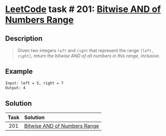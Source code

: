 # [LeetCode][leetcode] task # 201: [Bitwise AND of Numbers Range][task]

Description
-----------

> Given two integers `left` and `right` that represent the range `[left, right]`,
> return _the bitwise AND of all numbers in this range, inclusive_.

Example
-------

```sh
Input: left = 5, right = 7
Output: 4
```

Solution
--------

| Task | Solution                                 |
|:----:|:-----------------------------------------|
| 201  | [Bitwise AND of Numbers Range][solution] |


[leetcode]: <http://leetcode.com/>
[task]: <https://leetcode.com/problems/happy-number/>
[solution]: <https://github.com/wellaxis/witalis-jkit/blob/main/module/tasks/src/main/java/com/witalis/jkit/tasks/core/task/leetcode/h3/p201/option/Practice.java>
